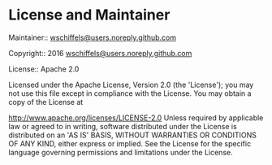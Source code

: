 # License and Maintainer

Maintainer:: wschiffels@users.noreply.github.com

Copyright:: 2016 wschiffels@users.noreply.github.com

License:: Apache 2.0

Licensed under the Apache License, Version 2.0 (the 'License'); you may not use this file except in compliance with the License. You may obtain a copy of the License at

http://www.apache.org/licenses/LICENSE-2.0
Unless required by applicable law or agreed to in writing, software distributed under the License is distributed on an 'AS IS' BASIS, WITHOUT WARRANTIES OR CONDITIONS OF ANY KIND, either express or implied. See the License for the specific language governing permissions and limitations under the License.
